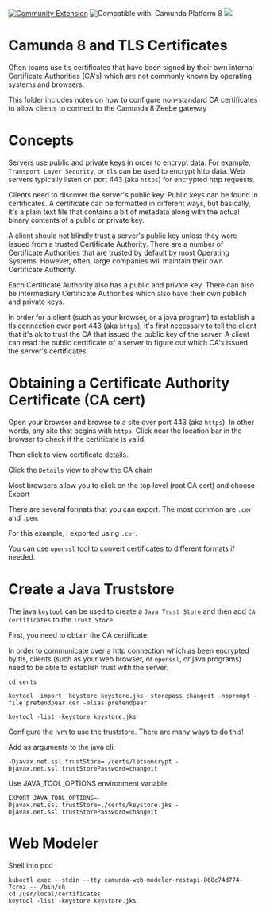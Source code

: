 [![Community Extension](https://img.shields.io/badge/Community%20Extension-An%20open%20source%20community%20maintained%20project-FF4700)](https://github.com/camunda-community-hub/community)
![Compatible with: Camunda Platform 8](https://img.shields.io/badge/Compatible%20with-Camunda%20Platform%208-0072Ce)
[![](https://img.shields.io/badge/Lifecycle-Incubating-blue)](https://github.com/Camunda-Community-Hub/community/blob/main/extension-lifecycle.md#incubating-)

# Camunda 8 and TLS Certificates

Often teams use tls certificates that have been signed by their own internal Certificate Authorities (CA's) which are not commonly known by operating systems and browsers. 

This folder includes notes on how to configure non-standard CA certificates to allow clients to connect to the Camunda 8 Zeebe gateway

# Concepts

Servers use public and private keys in order to encrypt data. For example, `Transport Layer Security`, or `tls` can be used to encrypt http data. Web servers typically listen on port 443 (aka `https`) for encrypted http requests. 

Clients need to discover the server's public key. Public keys can be found in certificates. A certificate can be formatted in different ways, but basically, it's a plain text file that contains a bit of metadata along with the actual binary contents of a public or private key. 

A client should not blindly trust a server's public key unless they were issued from a trusted Certificate Authority. There are a number of Certificate Authorities that are trusted by default by most Operating Systems. However, often, large companies will maintain their own Certificate Authority.

Each Certificate Authority also has a public and private key. There can also be intermediary Certificate Authorities which also have their own publich and private keys. 

In order for a client (such as your browser, or a java program) to establish a tls connection over port 443 (aka `https`), it's first necessary to tell the client that it's ok to trust the CA that issued the public key of the server. A client can read the public certificate of a server to figure out which CA's issued the server's certificates.

# Obtaining a Certificate Authority Certificate (CA cert)

Open your browser and browse to a site over port 443 (aka `https`). In other words, any site that begins with `https`. Click near the location bar in the browser to check if the certificate is valid.

Then click to view certificate details. 

Click the `Details` view to show the CA chain

Most browsers allow you to click on the top level (root CA cert) and choose Export

There are several formats that you can export. The most common are `.cer` and `.pem`. 

For this example, I exported using `.cer`. 

You can use `openssl` tool to convert certificates to different formats if needed. 

# Create a Java Truststore

The java `keytool` can be used to create a `Java Trust Store` and then add `CA certificates` to the `Trust Store`.

First, you need to obtain the CA certificate.

In order to communicate over a http connection which as been encrypted by tls, clients (such as your web browser, or `openssl`, or java programs) need to be able to establish trust with the server.

```shell
cd certs
```
```shell
keytool -import -keystore keystore.jks -storepass changeit -noprompt -file pretendpear.cer -alias pretendpear
```
```shell
keytool -list -keystore keystore.jks
```

Configure the jvm to use the truststore. There are many ways to do this!

Add as arguments to the java cli: 

```shell
-Djavax.net.ssl.trustStore=./certs/letsencrypt -Djavax.net.ssl.trustStorePassword=changeit
```

Use JAVA_TOOL_OPTIONS environment variable: 
```shell
EXPORT JAVA_TOOL_OPTIONS=-Djavax.net.ssl.trustStore=./certs/keystore.jks -Djavax.net.ssl.trustStorePassword=changeit
```

# Web Modeler

Shell into pod
```shell
kubectl exec --stdin --tty camunda-web-modeler-restapi-868c74d774-7crnz -- /bin/sh
cd /usr/local/certificates
keytool -list -keystore keystore.jks
```
